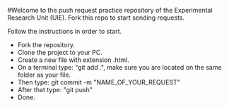 #Welcome to the push request practice repository of the Experimental Research Unit (UIE).
Fork this repo to start sending requests.

Follow the instructions in order to start.
* Fork the repository.
* Clone the project to your PC.
* Create a new file with extension .html.
* On a terminal type: "git add .", make sure you are located on the same folder as your file.
* Then type: git commit -m "NAME_OF_YOUR_REQUEST"
* After that type: "git push"
* Done.
